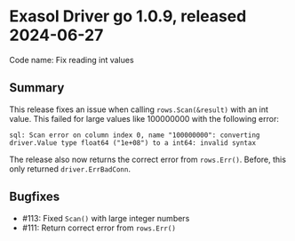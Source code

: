# Exasol Driver go 1.0.9, released 2024-06-27

Code name: Fix reading int values

## Summary

This release fixes an issue when calling `rows.Scan(&result)` with an int value. This failed for large values like 100000000 with the following error:

```
sql: Scan error on column index 0, name "100000000": converting driver.Value type float64 ("1e+08") to a int64: invalid syntax
```

The release also now returns the correct error from `rows.Err()`. Before, this only returned `driver.ErrBadConn`.

## Bugfixes

* #113: Fixed `Scan()` with large integer numbers
* #111: Return correct error from `rows.Err()`
